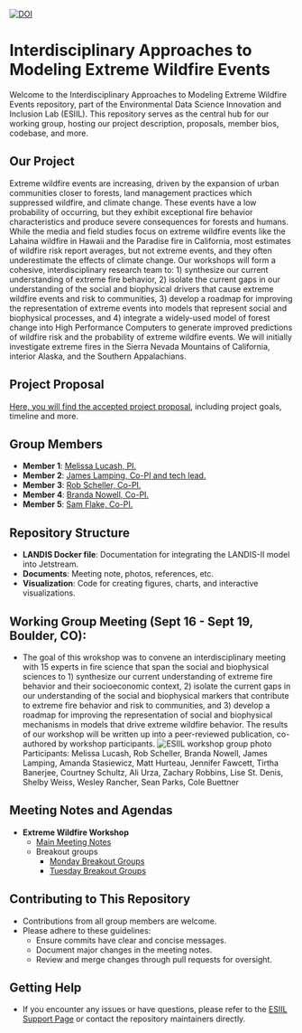 [![DOI](https://zenodo.org/badge/785774667.svg)](https://zenodo.org/doi/10.5281/zenodo.11167932)

# Interdisciplinary Approaches to Modeling Extreme Wildfire Events

Welcome to the Interdisciplinary Approaches to Modeling Extreme Wildfire Events repository, part of the Environmental Data Science Innovation and Inclusion Lab (ESIIL). This repository serves as the central hub for our working group, hosting our project description, proposals, member bios, codebase, and more.

## Our Project

Extreme wildfire events are increasing, driven by the expansion of urban communities closer to forests, land management practices which suppressed wildfire, and climate change. These events have a low probability of occurring, but they exhibit exceptional fire behavior characteristics and produce severe consequences for forests and humans. While the media and field studies focus on extreme wildfire events like the Lahaina wildfire in Hawaii and the Paradise fire in California, most estimates of wildfire risk report averages, but not extreme events, and they often underestimate the effects of climate change. Our workshops will form a cohesive, interdisciplinary research team to: 1) synthesize our current understanding of extreme fire behavior, 2) isolate the current gaps in our understanding of the social and biophysical drivers that cause extreme wildfire events and risk to communities, 3) develop a roadmap for improving the representation of extreme events into models that represent social and biophysical processes, and 4) integrate a widely-used model of forest change into High Performance Computers to generate improved predictions of wildfire risk and the probability of extreme wildfire events. We will initially investigate extreme fires in the Sierra Nevada Mountains of California, interior Alaska, and the Southern Appalachians. 

## Project Proposal

[Here, you will find the accepted project proposal](https://github.com/CU-ESIIL/ExtremeWildfire/blob/main/docs/notes/ESIIL%20Proposal%20Body%202023-Final.pdf), including project goals, timeline and more.

## Group Members
- **Member 1**: [Melissa Lucash, PI.](https://www.melissalucash.com/melissalucash)
- **Member 2**: [James Lamping, Co-PI and tech lead.](https://spatialforests.org)
- **Member 3**: [Rob Scheller, Co-PI.](https://cnr.ncsu.edu/directory/robert-scheller/)
- **Member 4**: [Branda Nowell, Co-PI.](https://chass.ncsu.edu/people/blnowell/)
- **Member 5**: [Sam Flake, Co-PI.](https://github.com/flakesw)

## Repository Structure
- **LANDIS Docker file**: Documentation for integrating the LANDIS-II  model into Jetstream.
- **Documents**: Meeting note, photos, references, etc.
- **Visualization**: Code for creating figures, charts, and interactive visualizations.

## Working Group Meeting (Sept 16 - Sept 19, Boulder, CO):
- The goal of this wrokshop was to convene an interdisciplinary meeting with 15 experts in fire science that span the social and biophysical sciences to 1) synthesize our current understanding of extreme fire behavior and their socioeconomic context, 2) isolate the current gaps in our understanding of the social and biophysical markers that contribute to extreme fire behavior and risk to communities, and 3) develop a roadmap for improving the representation of social and biophysical mechanisms in models that drive extreme wildfire behavior. The results of our workshop will be written up into a peer-reviewed publication, co-authored by workshop participants.
![ESIIL workshop group photo](../photos/IMG_4644.JPG)
Participants: Melissa Lucash, Rob Scheller, Branda Nowell, James Lamping, Amanda Stasiewicz, Matt Hurteau, Jennifer Fawcett, Tirtha Banerjee, Courtney Schultz, Ali Urza, Zachary Robbins, Lise St. Denis, Shelby Weiss, Wesley Rancher, Sean Parks, Cole Buettner

## Meeting Notes and Agendas
- **Extreme Wildfire Workshop**
  - [Main Meeting Notes](docs/notes/Main_Workshop_Notes.md)
  - Breakout groups
    - [Monday Breakout Groups](docs/notes/Monday_Breakout_Group_Notes.md)
    - [Tuesday Breakout Groups](docs/notes/Tuesday_Breakout_Group_Notes.md)

## Contributing to This Repository
- Contributions from all group members are welcome.
- Please adhere to these guidelines:
  - Ensure commits have clear and concise messages.
  - Document major changes in the meeting notes.
  - Review and merge changes through pull requests for oversight.

## Getting Help
- If you encounter any issues or have questions, please refer to the [ESIIL Support Page](https://esiil-support-page-url/) or contact the repository maintainers directly.

